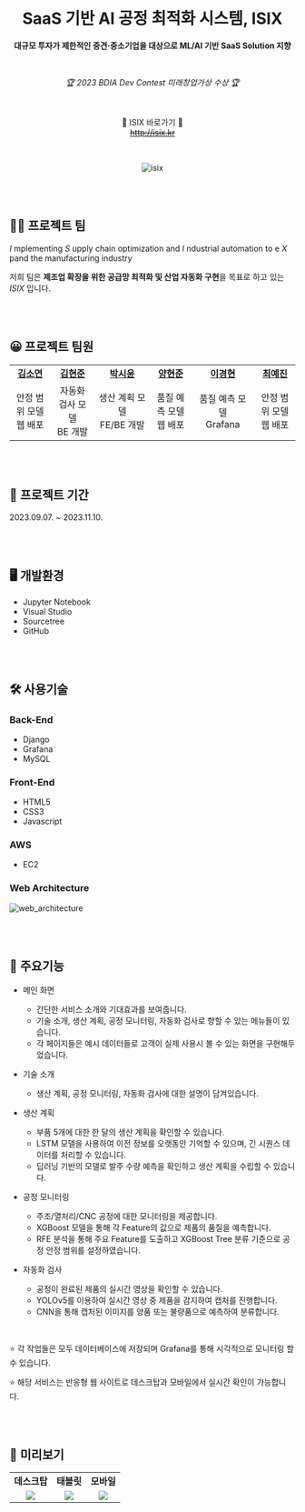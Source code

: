 <div align="center">
  
# SaaS 기반 AI 공정 최적화 시스템, ISIX

**대규모 투자가 제한적인 중견·중소기업을 대상으로 ML/AI 기반 SaaS Solution 지향**

<br>

_🏆 2023 BDIA Dev Contest 미래창업가상 수상 🏆_

<br>

🔽 ISIX 바로가기 🔽<br>
~~<a href="http://isix.kr" style="color:black;">http://isix.kr</a>~~

<br>

![isix](https://github.com/s53uni/isix-project/assets/142832376/91cc31b7-f455-4dee-9551-f0efd87fe9ae)

</div>

<br><br>

## 🙋‍♂️ 프로젝트 팀

$I$ mplementing $S$ upply chain optimization and $I$ ndustrial automation to e $X$ pand the manufacturing industry

저희 팀은 **제조업 확장을 위한 공급망 최적화 및 산업 자동화 구현**을 목표로 하고 있는 $ISIX$ 입니다.

<br><br>

## 😀 프로젝트 팀원

<table align="center">
    <tr align="center">
        <td style="width:300px;"><a href="https://github.com/xx-Sommer-xx"><b>김소연</b></a></td>
        <td style="width:300px;"><a href="https://github.com/pikachamps"><b>김현준</b></a></td>
        <td style="width:300px;"><a href="https://github.com/s53uni"><b>박시윤</b></a></td>
        <td style="width:300px;"><a href="https://github.com/rgon26"><b>양현준</b></a></td>
        <td style="width:300px;"><a href="https://github.com/gustn1051"><b>이경현</b></a></td>
        <td style="width:300px;"><a href="https://github.com/Erin-53"><b>최예진</b></a></td>
    </tr>
    <tr align="center">
        <td>안정 범위 모델<br>웹 배포</td>
        <td>자동화 검사 모델<br>BE 개발</td>
        <td>생산 계획 모델<br>FE/BE 개발</td>
        <td>품질 예측 모델<br>웹 배포</td>
        <td>품질 예측 모델<br>Grafana</td>
        <td>안정 범위 모델<br>웹 배포</td>
    </tr>
</table>

<br><br>

## 📅 프로젝트 기간
2023.09.07. ~ 2023.11.10.

<br><br>

## 🖥️ 개발환경
* Jupyter Notebook
* Visual Studio
* Sourcetree
* GitHub

<br><br>

## 🛠️ 사용기술
### Back-End
* Django
* Grafana
* MySQL

### Front-End
* HTML5
* CSS3
* Javascript

### AWS
* EC2

### Web Architecture

![web_architecture](https://github.com/s53uni/isix-project/assets/142832376/00af515f-5a54-481f-aef4-600a211f925e)
  
<br><br>

## 📌 주요기능

* 메인 화면
  - 간단한 서비스 소개와 기대효과를 보여줍니다.
  - 기술 소개, 생산 계획, 공정 모니터링, 자동화 검사로 향할 수 있는 메뉴들이 있습니다.
  - 각 페이지들은 예시 데이터들로 고객이 실제 사용시 볼 수 있는 화면을 구현해두었습니다.

* 기술 소개
  - 생산 계획, 공정 모니터링, 자동화 검사에 대한 설명이 담겨있습니다.
  
* 생산 계획
  - 부품 5개에 대한 한 달의 생산 계획을 확인할 수 있습니다.
  - LSTM 모델을 사용하여 이전 정보를 오랫동안 기억할 수 있으며, 긴 시퀀스 데이터를 처리할 수 있습니다.
  - 딥러닝 기반의 모델로 발주 수량 예측을 확인하고 생산 계획을 수립할 수 있습니다.
  
* 공정 모니터링
  - 주조/열처리/CNC 공정에 대한 모니터링을 제공합니다.
  - XGBoost 모델을 통해 각 Feature의 값으로 제품의 품질을 예측합니다.
  - RFE 분석을 통해 주요 Feature를 도출하고 XGBoost Tree 분류 기준으로 공정 안정 범위를 설정하였습니다.

* 자동화 검사
  - 공정이 완료된 제품의 실시간 영상을 확인할 수 있습니다.
  - YOLOv5를 이용하여 실시간 영상 중 제품을 감지하여 캡처를 진행합니다. 
  - CNN을 통해 캡처된 이미지를 양품 또는 불량품으로 예측하여 분류합니다.

<br>

⭐ 각 작업들은 모두 데이터베이스에 저장되며 Grafana를 통해 시각적으로 모니터링 할 수 있습니다.

⭐ 해당 서비스는 반응형 웹 사이트로 데스크탑과 모바일에서 실시간 확인이 가능합니다.

<br><br>

## 🔎 미리보기

<table align="center">
    <tr align="center">
        <td><b>데스크탑</b></td>
        <td><b>태블릿</b></td>
        <td><b>모바일</b></td>
    </tr>
    <tr align="center">
        <td><img src="https://github.com/s53uni/isix-project/assets/142832376/a2242374-55b1-494f-bd00-8376b5dea835.png"></td>
        <td><img src="https://github.com/s53uni/isix-project/assets/142832376/1055e703-5861-4bd8-b67e-6e9a8c5d92e5.png"></td>
        <td><img src="https://github.com/s53uni/isix-project/assets/142832376/6525fa09-02b8-4f8c-a116-b360bb14c6f4.png"></td>
    </tr>
</table>
